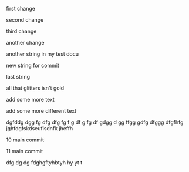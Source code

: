 first change

second change

third change

another change


another string in my test docu

new string for commit

last string 

all that glitters isn't gold

add some more text

add some more different text

dgfddg dgg fg dfg dfg 
fg f
g df g
fg
df gdgg  d gg ffgg 
gdfg
dfggg dfgfhfg jghfdgfskdseufisdnfk jheffh 

10 main commit

11 main commit

dfg
dg
dg
fdghgftyhbtyh
hy
 yt t

